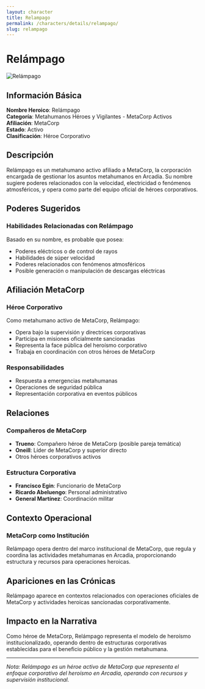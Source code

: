```yaml
---
layout: character
title: Relampago
permalink: /characters/details/relampago/
slug: relampago
---
```


# Relámpago

<div class="character-photo">
  <img src="{{ site.baseurl }}/assets/img/characters/Relampago.png" alt="Relámpago" />
</div>

## Información Básica

**Nombre Heroico**: Relámpago  
**Categoría**: Metahumanos Héroes y Vigilantes - MetaCorp Activos  
**Afiliación**: MetaCorp  
**Estado**: Activo  
**Clasificación**: Héroe Corporativo

## Descripción

Relámpago es un metahumano activo afiliado a MetaCorp, la corporación encargada de gestionar los asuntos metahumanos en Arcadia. Su nombre sugiere poderes relacionados con la velocidad, electricidad o fenómenos atmosféricos, y opera como parte del equipo oficial de héroes corporativos.

## Poderes Sugeridos

### Habilidades Relacionadas con Relámpago
Basado en su nombre, es probable que posea:
- Poderes eléctricos o de control de rayos
- Habilidades de súper velocidad
- Poderes relacionados con fenómenos atmosféricos
- Posible generación o manipulación de descargas eléctricas

## Afiliación MetaCorp

### Héroe Corporativo
Como metahumano activo de MetaCorp, Relámpago:
- Opera bajo la supervisión y directrices corporativas
- Participa en misiones oficialmente sancionadas
- Representa la face pública del heroísmo corporativo
- Trabaja en coordinación con otros héroes de MetaCorp

### Responsabilidades
- Respuesta a emergencias metahumanas
- Operaciones de seguridad pública
- Representación corporativa en eventos públicos

## Relaciones

### Compañeros de MetaCorp
- **Trueno**: Compañero héroe de MetaCorp (posible pareja temática)
- **Oneill**: Líder de MetaCorp y superior directo
- Otros héroes corporativos activos

### Estructura Corporativa
- **Francisco Egin**: Funcionario de MetaCorp
- **Ricardo Abeluengo**: Personal administrativo
- **General Martínez**: Coordinación militar

## Contexto Operacional

### MetaCorp como Institución
Relámpago opera dentro del marco institucional de MetaCorp, que regula y coordina las actividades metahumanas en Arcadia, proporcionando estructura y recursos para operaciones heroicas.

## Apariciones en las Crónicas

Relámpago aparece en contextos relacionados con operaciones oficiales de MetaCorp y actividades heroicas sancionadas corporativamente.

## Impacto en la Narrativa

Como héroe de MetaCorp, Relámpago representa el modelo de heroísmo institucionalizado, operando dentro de estructuras corporativas establecidas para el beneficio público y la gestión metahumana.

---

*Nota: Relámpago es un héroe activo de MetaCorp que representa el enfoque corporativo del heroísmo en Arcadia, operando con recursos y supervisión institucional.*